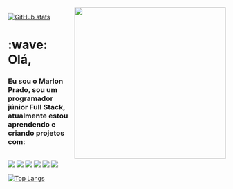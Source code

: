 
  <img width="350"  align="right" src="https://images.unsplash.com/photo-1587620962725-abab7fe55159?q=80&w=2662&auto=format&fit=crop&ixlib=rb-4.0.3&ixid=M3wxMjA3fDB8MHxwaG90by1wYWdlfHx8fGVufDB8fHx8fA%3D%3D">
  
  [![GitHub stats](https://github-readme-stats.vercel.app/api?username=marlonprado2025)](https://github.com/anuraghazra/github-readme-stats)

<h1>:wave: Olá,</h1>

<h3>
Eu sou o Marlon Prado, sou um programador júnior Full Stack, atualmente estou aprendendo e criando projetos com:
</h3>
<br>
<img src="https://img.shields.io/badge/HTML5-E34F26?style=for-the-badge&logo=html5&logoColor=white">
<img src="https://img.shields.io/badge/CSS3-1572B6?style=for-the-badge&logo=css3&logoColor=white">
<img src="https://img.shields.io/badge/JavaScript-F7DF1E?style=for-the-badge&logo=javascript&logoColor=black">
<img src="https://img.shields.io/badge/Node.js-43853D?style=for-the-badge&logo=node.js&logoColor=white">
<img src="https://img.shields.io/badge/React-20232A?style=for-the-badge&logo=react&logoColor=61DAFB">
<img src="https://img.shields.io/badge/TypeScript-007ACC?style=for-the-badge&logo=typescript&logoColor=white">

[![Top Langs ](https://github-readme-stats.vercel.app/api/top-langs/?username=marlonprado2025)](https://github.com/anuraghazra/github-readme-stats)
